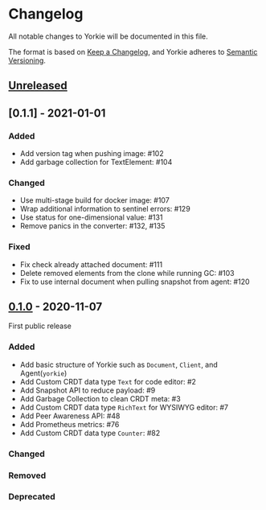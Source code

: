 # Changelog

All notable changes to Yorkie will be documented in this file.

The format is based on [Keep a Changelog](https://keepachangelog.com/en/1.0.0/),
and Yorkie adheres to [Semantic Versioning](https://semver.org/spec/v2.0.0.html).

## [Unreleased]

## [0.1.1] - 2021-01-01

### Added
 - Add version tag when pushing image: #102
 - Add garbage collection for TextElement: #104

### Changed
 - Use multi-stage build for docker image: #107
 - Wrap additional information to sentinel errors: #129
 - Use status for one-dimensional value: #131
 - Remove panics in the converter: #132, #135
 
### Fixed
 - Fix check already attached document: #111
 - Delete removed elements from the clone while running GC: #103
 - Fix to use internal document when pulling snapshot from agent: #120

## [0.1.0] - 2020-11-07

First public release

### Added
 - Add basic structure of Yorkie such as `Document`, `Client`, and Agent(`yorkie`)
 - Add Custom CRDT data type `Text` for code editor: #2
 - Add Snapshot API to reduce payload: #9
 - Add Garbage Collection to clean CRDT meta: #3
 - Add Custom CRDT data type `RichText` for WYSIWYG editor: #7
 - Add Peer Awareness API: #48
 - Add Prometheus metrics: #76
 - Add Custom CRDT data type `Counter`: #82

### Changed

### Removed
 
### Deprecated

[Unreleased]: https://github.com/yorkie-team/yorkie/compare/v0.1.0...HEAD
[0.1.0]: https://github.com/yorkie-team/yorkie/releases/tag/v0.1.0# 
